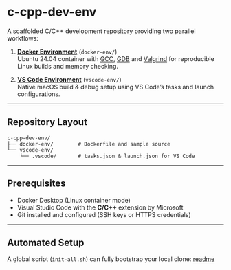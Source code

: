 # c-cpp-dev-env

A scaffolded C/C++ development repository providing two parallel workflows:

1. **[Docker Environment](https://www.docker.com/)** (`docker-env/`)  
   Ubuntu 24.04 container with [GCC](https://gcc.gnu.org/), [GDB](https://sourceware.org/gdb/) and [Valgrind](https://valgrind.org/) for reproducible Linux builds and memory checking.

2. **[VS Code Environment](https://code.visualstudio.com/)** (`vscode-env/`)  
   Native macOS build & debug setup using VS Code’s tasks and launch configurations.

---

## Repository Layout

```
c-cpp-dev-env/
├── docker-env/        # Dockerfile and sample source
└── vscode-env/
    └── .vscode/       # tasks.json & launch.json for VS Code
```

---

## Prerequisites

- Docker Desktop (Linux container mode)  
- Visual Studio Code with the **C/C++** extension by Microsoft  
- Git installed and configured (SSH keys or HTTPS credentials)

---

## Automated Setup

A global script (`init-all.sh`) can fully bootstrap your local clone: [readme](https://github.com/preeti-chauhan/c-cpp-dev-env/blob/main/scripts_ref/readme.md)

